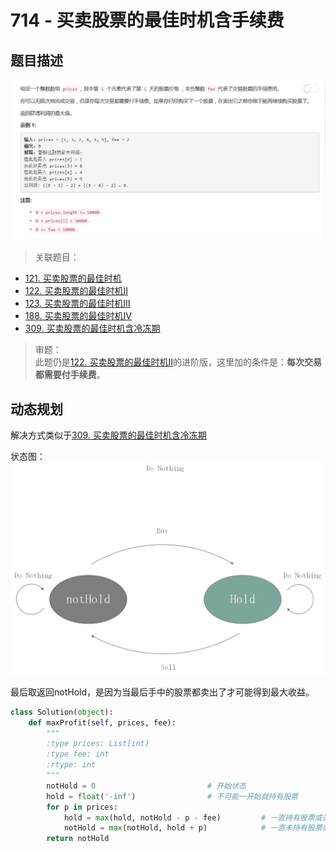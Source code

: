 # 714 - 买卖股票的最佳时机含手续费

## 题目描述
![problem](images/714.png)

>关联题目：  
- [121. 买卖股票的最佳时机](https://github.com/Rosevil1874/LeetCode/tree/master/Python-Solution/121_Best-Time-to-Buy-and-Sell-Stock)
- [122. 买卖股票的最佳时机II](https://github.com/Rosevil1874/LeetCode/tree/master/Python-Solution/122_Best-Time-to-Buy-and-Sell-Stock-II)
- [123. 买卖股票的最佳时机III](https://github.com/Rosevil1874/LeetCode/tree/master/Python-Solution/123_Best-Time-to-Buy-and-Sell-Stock-III)
- [188. 买卖股票的最佳时机IV](https://github.com/Rosevil1874/LeetCode/tree/master/Python-Solution/188_Best-Time-to-Buy-and-Sell-Stock-IV)
- [309. 买卖股票的最佳时机含冷冻期](https://github.com/Rosevil1874/LeetCode/tree/master/Python-Solution/309_Best-Time-to-Buy-and-Sell-Stock-with-Cooldown)

>审题：  
此题仍是[122. 买卖股票的最佳时机II](https://github.com/Rosevil1874/LeetCode/tree/master/Python-Solution/122_Best-Time-to-Buy-and-Sell-Stock-II)的进阶版，这里加的条件是：**每次交易都需要付手续费**。

## 动态规划
解决方式类似于[309. 买卖股票的最佳时机含冷冻期](https://github.com/Rosevil1874/LeetCode/tree/master/Python-Solution/309_Best-Time-to-Buy-and-Sell-Stock-with-Cooldown)

状态图：
![state](images/state.png)

最后取返回notHold，是因为当最后手中的股票都卖出了才可能得到最大收益。

```python
class Solution(object):
    def maxProfit(self, prices, fee):
        """
        :type prices: List[int]
        :type fee: int
        :rtype: int
        """
        notHold = 0                         # 开始状态
        hold = float('-inf')                # 不可能一开始就持有股票
        for p in prices:
            hold = max(hold, notHold - p - fee)         # 一直持有股票或买了股票
            notHold = max(notHold, hold + p)            # 一直未持有股票或卖了股票
        return notHold
```
